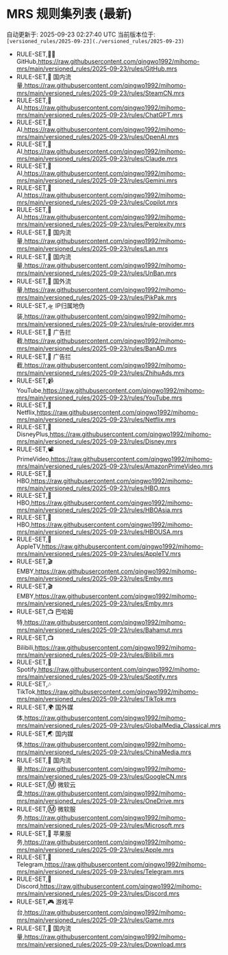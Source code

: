 # MRS 规则集列表 (最新)
自动更新于: 2025-09-23 02:27:40 UTC
当前版本位于: `[versioned_rules/2025-09-23](./versioned_rules/2025-09-23)`

- RULE-SET,👨‍💻 GitHub,https://raw.githubusercontent.com/qingwo1992/mihomo-mrs/main/versioned_rules/2025-09-23/rules/GitHub.mrs
- RULE-SET,🎯 国内流量,https://raw.githubusercontent.com/qingwo1992/mihomo-mrs/main/versioned_rules/2025-09-23/rules/SteamCN.mrs
- RULE-SET,🧚 AI,https://raw.githubusercontent.com/qingwo1992/mihomo-mrs/main/versioned_rules/2025-09-23/rules/ChatGPT.mrs
- RULE-SET,🧚 AI,https://raw.githubusercontent.com/qingwo1992/mihomo-mrs/main/versioned_rules/2025-09-23/rules/OpenAI.mrs
- RULE-SET,🧚 AI,https://raw.githubusercontent.com/qingwo1992/mihomo-mrs/main/versioned_rules/2025-09-23/rules/Claude.mrs
- RULE-SET,🧚 AI,https://raw.githubusercontent.com/qingwo1992/mihomo-mrs/main/versioned_rules/2025-09-23/rules/Gemini.mrs
- RULE-SET,🧚 AI,https://raw.githubusercontent.com/qingwo1992/mihomo-mrs/main/versioned_rules/2025-09-23/rules/Copilot.mrs
- RULE-SET,🧚 AI,https://raw.githubusercontent.com/qingwo1992/mihomo-mrs/main/versioned_rules/2025-09-23/rules/Perplexity.mrs
- RULE-SET,🎯 国内流量,https://raw.githubusercontent.com/qingwo1992/mihomo-mrs/main/versioned_rules/2025-09-23/rules/Lan.mrs
- RULE-SET,🎯 国内流量,https://raw.githubusercontent.com/qingwo1992/mihomo-mrs/main/versioned_rules/2025-09-23/rules/UnBan.mrs
- RULE-SET,🚀 国外流量,https://raw.githubusercontent.com/qingwo1992/mihomo-mrs/main/versioned_rules/2025-09-23/rules/PikPak.mrs
- RULE-SET,🛸 IP归属地伪装,https://raw.githubusercontent.com/qingwo1992/mihomo-mrs/main/versioned_rules/2025-09-23/rules/rule-provider.mrs
- RULE-SET,🛑 广告拦截,https://raw.githubusercontent.com/qingwo1992/mihomo-mrs/main/versioned_rules/2025-09-23/rules/BanAD.mrs
- RULE-SET,🛑 广告拦截,https://raw.githubusercontent.com/qingwo1992/mihomo-mrs/main/versioned_rules/2025-09-23/rules/ZhihuAds.mrs
- RULE-SET,📹 YouTube,https://raw.githubusercontent.com/qingwo1992/mihomo-mrs/main/versioned_rules/2025-09-23/rules/YouTube.mrs
- RULE-SET,🎥 Netflix,https://raw.githubusercontent.com/qingwo1992/mihomo-mrs/main/versioned_rules/2025-09-23/rules/Netflix.mrs
- RULE-SET,🐹 DisneyPlus,https://raw.githubusercontent.com/qingwo1992/mihomo-mrs/main/versioned_rules/2025-09-23/rules/Disney.mrs
- RULE-SET,📽️ PrimeVideo,https://raw.githubusercontent.com/qingwo1992/mihomo-mrs/main/versioned_rules/2025-09-23/rules/AmazonPrimeVideo.mrs
- RULE-SET,🎦 HBO,https://raw.githubusercontent.com/qingwo1992/mihomo-mrs/main/versioned_rules/2025-09-23/rules/HBO.mrs
- RULE-SET,🎦 HBO,https://raw.githubusercontent.com/qingwo1992/mihomo-mrs/main/versioned_rules/2025-09-23/rules/HBOAsia.mrs
- RULE-SET,🎦 HBO,https://raw.githubusercontent.com/qingwo1992/mihomo-mrs/main/versioned_rules/2025-09-23/rules/HBOUSA.mrs
- RULE-SET,🍎 AppleTV,https://raw.githubusercontent.com/qingwo1992/mihomo-mrs/main/versioned_rules/2025-09-23/rules/AppleTV.mrs
- RULE-SET,🎬 EMBY,https://raw.githubusercontent.com/qingwo1992/mihomo-mrs/main/versioned_rules/2025-09-23/rules/Emby.mrs
- RULE-SET,🎬 EMBY,https://raw.githubusercontent.com/qingwo1992/mihomo-mrs/main/versioned_rules/2025-09-23/rules/Emby.mrs
- RULE-SET,📺 巴哈姆特,https://raw.githubusercontent.com/qingwo1992/mihomo-mrs/main/versioned_rules/2025-09-23/rules/Bahamut.mrs
- RULE-SET,📺 Bilibili,https://raw.githubusercontent.com/qingwo1992/mihomo-mrs/main/versioned_rules/2025-09-23/rules/Bilibili.mrs
- RULE-SET,🎵 Spotify,https://raw.githubusercontent.com/qingwo1992/mihomo-mrs/main/versioned_rules/2025-09-23/rules/Spotify.mrs
- RULE-SET,🎶 TikTok,https://raw.githubusercontent.com/qingwo1992/mihomo-mrs/main/versioned_rules/2025-09-23/rules/TikTok.mrs
- RULE-SET,🌍 国外媒体,https://raw.githubusercontent.com/qingwo1992/mihomo-mrs/main/versioned_rules/2025-09-23/rules/GlobalMedia_Classical.mrs
- RULE-SET,🌏 国内媒体,https://raw.githubusercontent.com/qingwo1992/mihomo-mrs/main/versioned_rules/2025-09-23/rules/ChinaMedia.mrs
- RULE-SET,🎯 国内流量,https://raw.githubusercontent.com/qingwo1992/mihomo-mrs/main/versioned_rules/2025-09-23/rules/GoogleCN.mrs
- RULE-SET,Ⓜ️ 微软云盘,https://raw.githubusercontent.com/qingwo1992/mihomo-mrs/main/versioned_rules/2025-09-23/rules/OneDrive.mrs
- RULE-SET,Ⓜ️ 微软服务,https://raw.githubusercontent.com/qingwo1992/mihomo-mrs/main/versioned_rules/2025-09-23/rules/Microsoft.mrs
- RULE-SET,🍎 苹果服务,https://raw.githubusercontent.com/qingwo1992/mihomo-mrs/main/versioned_rules/2025-09-23/rules/Apple.mrs
- RULE-SET,📲 Telegram,https://raw.githubusercontent.com/qingwo1992/mihomo-mrs/main/versioned_rules/2025-09-23/rules/Telegram.mrs
- RULE-SET,🤖 Discord,https://raw.githubusercontent.com/qingwo1992/mihomo-mrs/main/versioned_rules/2025-09-23/rules/Discord.mrs
- RULE-SET,🎮 游戏平台,https://raw.githubusercontent.com/qingwo1992/mihomo-mrs/main/versioned_rules/2025-09-23/rules/Game.mrs
- RULE-SET,🎯 国内流量,https://raw.githubusercontent.com/qingwo1992/mihomo-mrs/main/versioned_rules/2025-09-23/rules/Download.mrs
